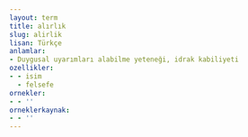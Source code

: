 ```yaml
---
layout: term
title: alırlık
slug: alirlik
lisan: Türkçe
anlamlar:
- Duygusal uyarımları alabilme yeteneği, idrak kabiliyeti
ozellikler:
- - isim
  - felsefe
ornekler:
- - ''
orneklerkaynak:
- - ''
---
```

